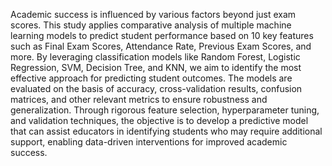 Academic success is influenced by various factors beyond just exam scores. 
This study applies comparative analysis of multiple machine learning models to predict student performance based on 10 key features such as Final Exam Scores, Attendance Rate, Previous Exam Scores, and more.
By leveraging classification models like Random Forest, Logistic Regression, SVM, Decision Tree, and KNN, we aim to identify the most effective approach for predicting student outcomes. 
The models are evaluated on the basis of accuracy, cross-validation results, confusion matrices, and other relevant metrics to ensure robustness and generalization.
Through rigorous feature selection, hyperparameter tuning, and validation techniques, the objective is to develop a predictive model that can assist educators in identifying students who may require additional support,
enabling data-driven interventions for improved academic success.
